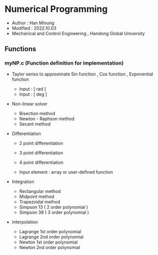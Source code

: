 # Numerical Programming

* Author : Han Minung
* Modified : 2022.10.03
* Mechanical and Control Engineering , Handong Global University



## Functions

### myNP.c (Function definition for implementation)

* Taylor series to approximate Sin function , Cos function , Exponential function
  * Input : [ rad ]
  * Input : [ deg ]
* Non-linear solver
  * Bisection method
  * Newton - Raphson method
  * Secant method

* Differentiation

  * 2 point differentiation

  * 3 point differentiation

  * 4 point differentiation

  * Input element : array  or  user-defined function


* Integration
  * Rectangular method
  * Midpoint method
  * Trapezoidal method
  * Simpson 13 ( 2 order polynomial )
  * Simpson 38 ( 3 order polynomial )
* Interpolation 
  * Lagrange 1st order polynomial
  * Lagrange 2nd order polynomial
  * Newton 1st order polynomial
  * Newton 2nd order polynomial

